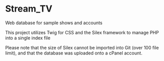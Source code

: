 # Stream_TV
Web database for sample shows and accounts

This project utilizes Twig for CSS and the Silex framework to manage PHP into a single index file

Please note that the size of Silex cannot be imported into Git (over 100 file limit), and that the database was uploaded onto a cPanel account. 
